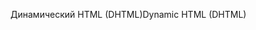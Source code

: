 <span data-ttu-id="4d99c-101">Динамический HTML (DHTML)</span><span class="sxs-lookup"><span data-stu-id="4d99c-101">Dynamic HTML (DHTML)</span></span>